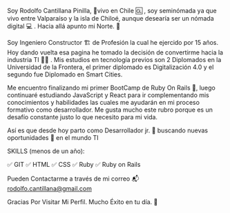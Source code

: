 Soy Rodolfo Cantillana Pinilla, :round_pushpin:vivo en Chile 	:cl: , soy seminómada ya que vivo entre Valparaíso y la isla de Chiloé, aunque desearía ser un nómada digital :computer:
. Hacia allá apunto mi Norte. :dart: 

Soy Ingeniero Constructor :building_construction: de Profesión la cual he ejercido por 15 años. Hoy dando vuelta esa pagina he tomado la decisión de convertirme hacia la industria TI :man_technologist:
.
Mis estudios en tecnología previos son 2 Diplomados en la Universidad de la Frontera, el primer diplomado es Digitalización 4.0 y el segundo fue Diplomado en Smart Cities.

Me encuentro finalizando mi primer BootCamp de Ruby On Rails :gem:, luego continuaré estudiando JavaScript y React para ir complementando mis conocimientos y habilidades las cuales me ayudarán en mi proceso formativo como desarrollador. Me gusta mucho este rubro porque es un desafío constante justo lo que necesito para mi vida. 

Así es que desde hoy parto como Desarrollador jr. :beginner: buscando nuevas oportunidades :mag_right: en el mundo TI

SKILLS (menos de un año):

:white_check_mark: GIT 
:white_check_mark: HTML 
:white_check_mark: CSS 
:white_check_mark: Ruby 
:white_check_mark: Ruby on Rails 

Pueden Contactarme a través de mi correo :mailbox_with_mail:
rodolfo.cantillana@gmail.com

Gracias Por Visitar Mi Perfil. Mucho Éxito en tu día. :lady_beetle:
